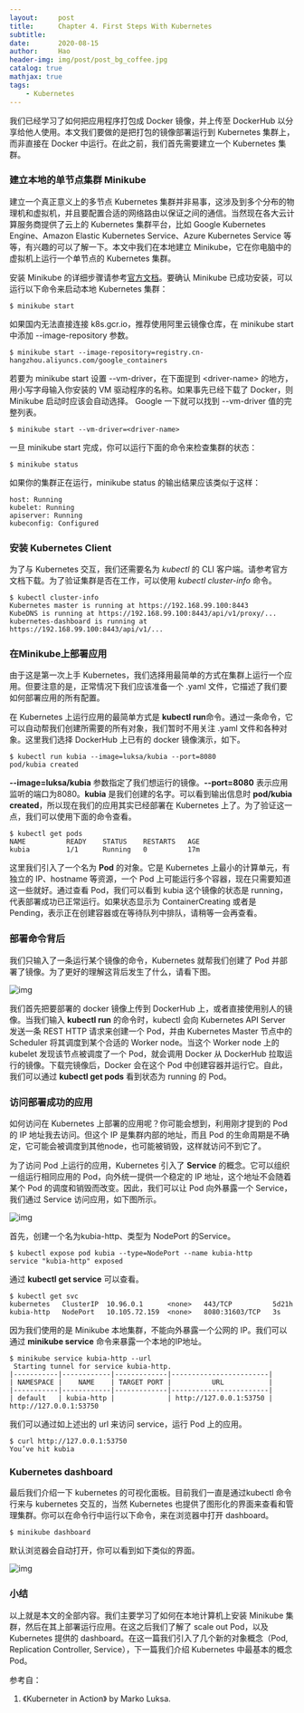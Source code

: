 ```yaml
---
layout:     post
title:      Chapter 4. First Steps With Kubernetes
subtitle:   
date:       2020-08-15
author:     Hao
header-img: img/post/post_bg_coffee.jpg
catalog: true
mathjax: true
tags:
    - Kubernetes
---
```


我们已经学习了如何把应用程序打包成 Docker 镜像，并上传至 DockerHub 以分享给他人使用。本文我们要做的是把打包的镜像部署运行到 Kubernetes 集群上，而非直接在 Docker 中运行。在此之前，我们首先需要建立一个 Kubernetes 集群。

### 建立本地的单节点集群 Minikube

建立一个真正意义上的多节点 Kubernetes 集群并非易事，这涉及到多个分布的物理机和虚拟机，并且要配置合适的网络路由以保证之间的通信。当然现在各大云计算服务商提供了云上的 Kubernetes 集群平台，比如 Google Kubernetes
Engine、Amazon Elastic Kubernetes Service、Azure Kubernetes Service 等等，有兴趣的可以了解一下。本文中我们在本地建立 Minikube，它在你电脑中的虚拟机上运行一个单节点的 Kubernetes 集群。

安装 Minikube 的详细步骤请参考[官方文档](https://github.com/kubernetes/minikube)。要确认 Minikube 已成功安装，可以运行以下命令来启动本地 Kubernetes 集群：

```
$ minikube start
```

如果国内无法直接连接 k8s.gcr.io，推荐使用阿里云镜像仓库，在 minikube start 中添加 --image-repository 参数。

```
$ minikube start --image-repository=registry.cn-hangzhou.aliyuncs.com/google_containers
```

若要为 minikube start 设置 --vm-driver，在下面提到 \<driver-name> 的地方， 用小写字母输入你安装的 VM 驱动程序的名称。如果事先已经下载了 Docker，则 Minikube 启动时应该会自动选择。
Google 一下就可以找到 --vm-driver 值的完整列表。

```
$ minikube start --vm-driver=<driver-name>
```

一旦 minikube start 完成，你可以运行下面的命令来检查集群的状态：

```
$ minikube status
```

如果你的集群正在运行，minikube status 的输出结果应该类似于这样：

```
host: Running
kubelet: Running
apiserver: Running
kubeconfig: Configured
```

### 安装 Kubernetes Client

为了与 Kubernetes 交互，我们还需要名为 *kubectl* 的 CLI 客户端。请参考官方文档下载。为了验证集群是否在工作，可以使用 *kubectl cluster-info* 命令。

```
$ kubectl cluster-info
Kubernetes master is running at https://192.168.99.100:8443
KubeDNS is running at https://192.168.99.100:8443/api/v1/proxy/... kubernetes-dashboard is running at https://192.168.99.100:8443/api/v1/...
```

### 在Minikube上部署应用

由于这是第一次上手 Kubernetes，我们选择用最简单的方式在集群上运行一个应用。但要注意的是，正常情况下我们应该准备一个 .yaml 文件，它描述了我们要如何部署应用的所有配置。

在 Kubernetes 上运行应用的最简单方式是 **kubectl run**命令。通过一条命令，它可以自动帮我们创建所需要的所有对象，我们暂时不用关注 .yaml 文件和各种对象。这里我们选择 DockerHub 上已有的 docker 镜像演示，如下。

```
$ kubectl run kubia --image=luksa/kubia --port=8080                        
pod/kubia created
```

**--image=luksa/kubia** 参数指定了我们想运行的镜像。**--port=8080** 表示应用监听的端口为8080。**kubia** 是我们创建的名字。可以看到输出信息时 **pod/kubia created**，所以现在我们的应用其实已经部署在 Kubernetes 上了。为了验证这一点，我们可以使用下面的命令查看。

```
$ kubectl get pods
NAME          READY    STATUS    RESTARTS   AGE
kubia         1/1      Running   0          17m
```

这里我们引入了一个名为 **Pod** 的对象。它是 Kubernetes 上最小的计算单元，有独立的 IP、hostname 等资源，一个 Pod 上可能运行多个容器，现在只需要知道这一些就好。通过查看 Pod，我们可以看到 kubia 这个镜像的状态是 running，代表部署成功已正常运行。如果状态显示为 ContainerCreating 或者是 Pending，表示正在创建容器或在等待队列中排队，请稍等一会再查看。

### 部署命令背后

我们只输入了一条运行某个镜像的命令，Kubernetes 就帮我们创建了 Pod 并部署了镜像。为了更好的理解这背后发生了什么，请看下图。

![img](/img/post/post_kubectl_run1.png)

我们首先把要部署的 docker 镜像上传到 DockerHub 上，或者直接使用别人的镜像。当我们输入 **kubectl run** 的命令时，kubectl 会向 Kubernetes API Server 发送一条 REST HTTP 请求来创建一个 Pod，并由 Kubernetes Master 节点中的 Scheduler 将其调度到某个合适的 Worker node。当这个 Worker node 上的 kubelet 发现该节点被调度了一个 Pod，就会调用 Docker 从 DockerHub 拉取运行的镜像。下载完镜像后，Docker 会在这个 Pod 中创建容器并运行它。自此，我们可以通过 **kubectl get pods** 看到状态为 running 的 Pod。

### 访问部署成功的应用

如何访问在 Kubernetes 上部署的应用呢？你可能会想到，利用刚才提到的 Pod 的 IP 地址我去访问。但这个 IP 是集群内部的地址，而且 Pod 的生命周期是不确定，它可能会被调度到其他node，也可能被销毁，这样就访问不到它了。

为了访问 Pod 上运行的应用，Kubernetes 引入了 **Service** 的概念。它可以组织一组运行相同应用的 Pod，向外统一提供一个稳定的 IP 地址，这个地址不会随着某个 Pod 的调度和销毁而改变。因此，我们可以让 Pod 向外暴露一个 Service，我们通过 Service 访问应用，如下图所示。

![img](/img/post/post_service1.png)

首先，创建一个名为kubia-http、类型为 NodePort 的Service。

```
$ kubectl expose pod kubia --type=NodePort --name kubia-http
service "kubia-http" exposed
```

通过 **kubectl get service** 可以查看。

```
$ kubectl get svc
kubernetes   ClusterIP  10.96.0.1      <none>   443/TCP          5d21h
kubia-http   NodePort   10.105.72.159  <none>   8080:31603/TCP   3s
```

因为我们使用的是 Minikube 本地集群，不能向外暴露一个公网的 IP。我们可以通过 **minikube service** 命令来暴露一个本地的IP地址。

```
$ minikube service kubia-http --url
 Starting tunnel for service kubia-http.
|-----------|------------|-------------|------------------------|
| NAMESPACE |    NAME    | TARGET PORT |          URL           |
|-----------|------------|-------------|------------------------|
| default   | kubia-http |             | http://127.0.0.1:53750 |
http://127.0.0.1:53750
```

我们可以通过如上述出的 url 来访问 service，运行 Pod 上的应用。

```
$ curl http://127.0.0.1:53750
You’ve hit kubia
```

<!--
### 应用 Scale Out

**<font color=Red>Warning: 因为 Kubernetes 更新之后 *kubectl run* 命令没有创建管理 Pod 的 controller，所以这一小节暂时过时，请忽略。在之后章节详述 controllers 和 scale out/in。</font>**

现在我们已经部署运行并成功访问到了 Kubernetes 中的应用。接下来我们再展示一下 Kubernetes 的自动管理能力。之前我们也提到了 Kubernetes 的出发点就是作为一套方便 Developer 和 Deployer 的自动化管理工具，所以这里我们测试一下它如何水平扩展(scale out/in)。

此时的 Pod 是通过 Replication Controller 管理的，我们先查看一下它。

```
$ kubectl get replicationcontrollers
NAME    DESIRED     CURRENT     AGE
kubia   1           1           17m
```

上面展示了当前有一个名为 kubia 的 Replication Controller，**DESIRED** 表示我们想要的 Pod 数量，**CURRENT** 表示了我们当前存在的实际数量。现在我们想要把 Pod 数量扩展为3。

```
$ kubectl scale rc kubia --replicas=3
replicationcontroller "kubia" scaled
```

通过以上命令，我们就把这个 Replication Controller 管理的 Pod 数量设置为3了。注意到我们只是设置了预想中的 Pod 数目，并没有具体的指定 Kubernetes 要做的动作。这也是它的自动化管理能力的一个体现，他会自己决定要做什么操作来实现我们想要达到的目标。

回到我们要做的事情上来，现在我们再来查看一下 Replication Controller 的数量。

```
$ kubectl get rc
NAME    DESIRED     CURRENT     READY   AGE
kubia   3           3           2       17m
```

可以看到 Kubernetes 正在 scale out Pod 的数目，当前有2个已经准备就绪了。再等一会儿，你就可以看到 scale out 完成。我们可以看一下当前的 Pod。

```
$ kubectl get pods
NAME READY STATUS RESTARTS AGE
kubia-hczji 1/1 Running 0 7s
kubia-iq9y6 0/1 Running 0 7s
kubia-4jfyf 1/1 Running 0 18m
```

因为我们现在有多个运行的 Pod，我们可以在测试运行一下应用。和上面一样，我们通过**minikube service**命令暴露一个 url，然后访问它。

```
$ minikube service kubia-http --url
 Starting tunnel for service kubia-http.
|-----------|------------|-------------|------------------------|
| NAMESPACE |    NAME    | TARGET PORT |          URL           |
|-----------|------------|-------------|------------------------|
| default   | kubia-http |             | http://127.0.0.1:64544 |
http://127.0.0.1:64544
$ curl http://127.0.0.1:64544
You’ve hit kubia-hczji
$ curl http://127.0.0.1:64544
You’ve hit kubia-iq9y6
$ curl http://127.0.0.1:64544
You’ve hit kubia-iq9y6
$ curl http://127.0.0.1:64544
You’ve hit kubia-4jfyf
```

可以看到发送的请求被随机分配到某个 Pod上，这就是 Service 帮我们做的。当只有一个 Pod 时，Service 会一直把请求分配到这个 Pod，当存在多个运行相同应用的 Pod 时，Service 会随机的分配请求。下面的示意图可以与上面的图对比，帮助我们理解发生了什么。

![img](/img/post/post_service_multiple_pods1.png)
-->

### Kubernetes dashboard

最后我们介绍一下 kubernetes 的可视化面板。目前我们一直是通过kubectl 命令行来与 kubernetes 交互的，当然 Kubernetes 也提供了图形化的界面来查看和管理集群。你可以在命令行中运行以下命令，来在浏览器中打开 dashboard。

```
$ minikube dashboard
```

默认浏览器会自动打开，你可以看到如下类似的界面。

![img](/img/post/post_minikube_dashboard1.png)

### 小结

以上就是本文的全部内容。我们主要学习了如何在本地计算机上安装 Minikube 集群，然后在其上部署运行应用。在这之后我们了解了 scale out Pod，以及 Kubernetes 提供的 dashboard。在这一篇我们引入了几个新的对象概念（Pod, Replication Controller, Service），下一篇我们介绍 Kubernetes 中最基本的概念 Pod。

参考自：
1. 《Kuberneter in Action》 by Marko Luksa.

